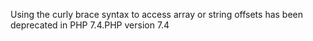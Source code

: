 Using the curly brace syntax to access array or string offsets has been deprecated in PHP 7.4.PHP version 7.4